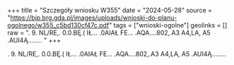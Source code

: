 +++
title = "Szczegóły wniosku W355"
date = "2024-05-28"
source = "https://bip.brg.gda.pl/images/uploads/wnioski-do-planu-ogolnego/w355_c5bd130cf47c.pdf"
tags = ["wnioski-ogolne"]
geolinks = []
raw = ". 9. NL/RE,. 0.0.BĘ.( IŁ... .0AIAŁ FE... .AQA....802,.A3 A4,LA, A5 .AUI4Ą........ "
+++

. 9. NL/RE,. 0.0.BĘ.( IŁ... .0AIAŁ FE... .AQA....802,.A3 A4,LA, A5 .AUI4Ą........



